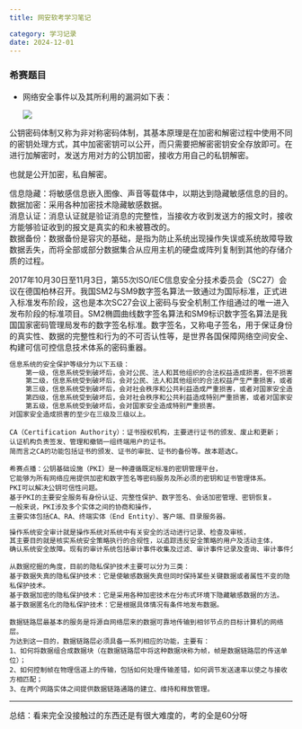 ```yaml
---
title: 网安软考学习笔记

category: 学习记录
date: 2024-12-01
---
```


### 希赛题目

- 网络安全事件以及其所利用的漏洞如下表：
  
  ![](https://img.kuaiwenyun.com/images/shiti/2024-11/161/j6xHpWGLaT.png)

公钥密码体制又称为非对称密码体制，其基本原理是在加密和解密过程中使用不同的密钥处理方式，其中加密密钥可以公开，而只需要把解密密钥安全存放即可。在进行加解密时，发送方用对方的公钥加密，接收方用自己的私钥解密。

也就是公开加密，私自解密。



信息隐藏：将敏感信息嵌入图像、声音等载体中，以期达到隐藏敏感信息的目的。  
数据加密：采用各种加密技术隐藏敏感数据。  
消息认证：消息认证就是验证消息的完整性，当接收方收到发送方的报文时，接收方能够验证收到的报文是真实的和未被篡改的。  
数据备份：数据备份是容灾的基础，是指为防止系统出现操作失误或系统故障导致数据丢失，而将全部或部分数据集合从应用主机的硬盘或阵列复制到其他的存储介质的过程。



2017年10月30日至11月3日，第55次ISO/IEC信息安全分技术委员会（SC27）会议在德国柏林召开。我国SM2与SM9数字签名算法一致通过为国际标准，正式进入标准发布阶段，这也是本次SC27会议上密码与安全机制工作组通过的唯一进入发布阶段的标准项目。SM2椭圆曲线数字签名算法和SM9标识数字签名算法是我国国家密码管理局发布的数字签名标准。数字签名，又称电子签名，用于保证身份的真实性、数据的完整性和行为的不可否认性等，是世界各国保障网络空间安全、构建可信可控信息技术体系的密码重器。





```markdown
信息系统的安全保护等级分为以下五级： 
    第一级，信息系统受到破坏后，会对公民、法人和其他组织的合法权益造成损害，但不损害国家安全、社会秩序和公共利益。 
    第二级，信息系统受到破坏后，会对公民、法人和其他组织的合法权益产生严重损害，或者对社会秩序和公共利益造成损害，但不损害国家安全。 
    第三级，信息系统受到破坏后，会对社会秩序和公共利益造成严重损害，或者对国家安全造成损害。 
    第四级，信息系统受到破坏后，会对社会秩序和公共利益造成特别严重损害，或者对国家安全造成严重损害。 
    第五级，信息系统受到破坏后，会对国家安全造成特别严重损害。
对国家安全造成损害的至少在三级及三级以上。
```

```shell
CA（Certification Authority）：证书授权机构，主要进行证书的颁发、废止和更新；
认证机构负责签发、管理和撤销一组终端用户的证书。
简而言之CA的功能包括证书的颁发、证书的审批、证书的备份等。故本题选C。

希赛点播：公钥基础设施（PKI）是一种遵循既定标准的密钥管理平台，
它能够为所有网络应用提供加密和数字签名等密码服务及所必须的密钥和证书管理体系。
PKI可以解决公钥可信性问题。
基于PKI的主要安全服务有身份认证、完整性保护、数字签名、会话加密管理、密钥恢复。
一般来说，PKI涉及多个实体之间的协商和操作，
主要实体包括CA、RA、终端实体（End Entity）、客户端、目录服务器。
```

```markdown
操作系统安全审计就是操作系统对系统中有关安全的活动进行记录、检查及审核，
其主要目的就是核实系统安全策略执行的合规性，以追踪违反安全策略的用户及活动主体，
确认系统安全故障。现有的审计系统包括审计事件收集及过滤、审计事件记录及查询、审计事件分析及响应报警三大功能模块。
```

```markup
从数据挖掘的角度，目前的隐私保护技术主要可以分为三类：
基于数据失真的隐私保护技术：它是使敏感数据失真但同时保持某些关键数据或者属性不变的隐私保护技术。
基于数据加密的隐私保护技术：它是采用各种加密技术在分布式环境下隐藏敏感数据的方法。
基于数据匿名化的隐私保护技术：它是根据具体情况有条件地发布数据。
```

```markup
数据链路层最基本的服务是将源自网络层来的数据可靠地传输到相邻节点的目标计算机的网络层。
为达到这一目的，数据链路层必须具备一系列相应的功能，主要有：
1、如何将数据组合成数据块（在数据链路层中将这种数据块称为帧，帧是数据链路层的传送单位）；
2、如何控制帧在物理信道上的传输，包括如何处理传输差错，如何调节发送速率以使之与接收方相匹配；
3、在两个网路实体之间提供数据链路通路的建立、维持和释放管理。
```

****

总结：看来完全没接触过的东西还是有很大难度的，考的全是60分呀